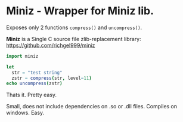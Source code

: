# Miniz - Wrapper for Miniz lib.

Exposes only 2 functions `compress()` and `uncompress()`.

**Miniz** is a Single C source file zlib-replacement library: https://github.com/richgel999/miniz

```nim
import miniz

let
  str = "test string"
  zstr = compress(str, level=11)
echo uncompress(zstr)
```

Thats it. Pretty easy.

Small, does not include dependencies on .so or .dll files. Compiles on windows. Easy.